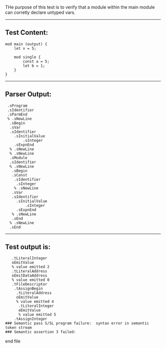 THe purpose of this test is to verify that a module within the main module can corretly declare untyped vars.

-------------------------


Test Content: 
-------------------------
```
mod main (output) {
    let v = 5;

    mod single {
        const a = 5;
        let b = 1;
    }
}
```
------------------------


Parser Output: 
-------------------------
```
 .sProgram
 .sIdentifier
 .sParmEnd
 % .sNewLine
  .sBegin
  .sVar
  .sIdentifier
    .sInitialValue
        .sInteger
    .sExpnEnd
  % .sNewLine
  % .sNewLine
  .sModule
  .sIdentifier
  % .sNewLine
   .sBegin
   .sConst
    .sIdentifier
     .sInteger
    % .sNewLine
   .sVar
   .sIdentifier
     .sInitialValue
         .sInteger
     .sExpnEnd
   % .sNewLine
   .sEnd
  % .sNewLine
  .sEnd

```
------------------------

Test output is: 
-------------------------
```
   .tLiteralInteger
   oEmitValue
   % value emitted 2
   .tLiteralAddress
   oEmitDataAddress
   % value emitted 0
   .tFileDescriptor
    .tAssignBegin
     .tLiteralAddress
     oEmitValue
     % value emitted 4
      .tLiteralInteger
      oEmitValue
      % value emitted 5
    .tAssignInteger
### Semantic pass S/SL program failure:  syntax error in semantic token stream
### Semantic assertion 3 failed: 

```



end file
